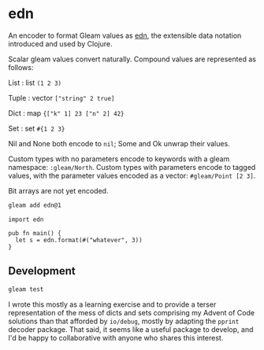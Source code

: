 # edn

An encoder to format Gleam values as [edn](https://github.com/edn-format/edn), the extensible data notation introduced and used by Clojure.

Scalar gleam values convert naturally. Compound values are represented as follows:

List
: list `(1 2 3)`

Tuple
: vector `["string" 2 true]`

Dict
: map `{["k" 1] 23 ["n" 2] 42}`

Set
: set `#{1 2 3}`

Nil and None both encode to `nil`; Some and Ok unwrap their values.

Custom types with no parameters encode to keywords with a gleam namespace: `:gleam/North`. Custom types with parameters encode to tagged values, with the parameter values encoded as a vector: `#gleam/Point [2 3]`.

Bit arrays are not yet encoded.

```sh
gleam add edn@1
```
```gleam
import edn

pub fn main() {
  let s = edn.format(#("whatever", 3))
}
```

## Development

```sh
gleam test
```

I wrote this mostly as a learning exercise and to provide a terser
representation of the mess of dicts and sets comprising my Advent of Code
solutions than that afforded by `io/debug`, mostly by adapting the `pprint`
decoder package. That said, it seems like a useful package to develop, and I'd
be happy to collaborative with anyone who shares this interest.
